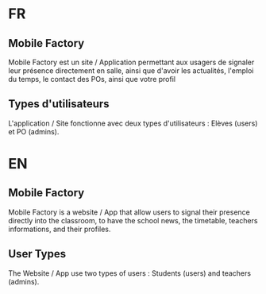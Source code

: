 # FR
## Mobile Factory

Mobile Factory est un site / Application permettant aux usagers de signaler leur présence directement en salle, ainsi que d'avoir les actualités, l'emploi du temps, le contact des POs, ainsi que votre profil

## Types d'utilisateurs

L'application / Site fonctionne avec deux types d'utilisateurs : Elèves (users) et PO (admins).

# EN

## Mobile Factory

Mobile Factory is a website / App that allow users to signal their presence directly into the classroom, to have the school news, the timetable, teachers informations, and their profiles.

## User Types

The Website / App use two types of users : Students (users) and teachers (admins).
